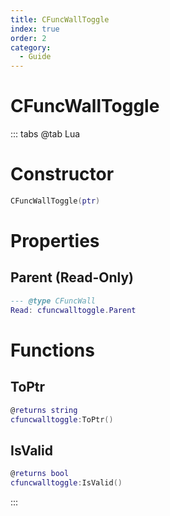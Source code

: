 ```yaml
---
title: CFuncWallToggle
index: true
order: 2
category:
  - Guide
---
```


# CFuncWallToggle

::: tabs
@tab Lua
# Constructor
```lua
CFuncWallToggle(ptr)
```
# Properties
## Parent (Read-Only)
```lua
--- @type CFuncWall
Read: cfuncwalltoggle.Parent
```
# Functions
## ToPtr
```lua
@returns string
cfuncwalltoggle:ToPtr()
```
## IsValid
```lua
@returns bool
cfuncwalltoggle:IsValid()
```

:::